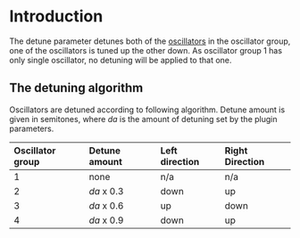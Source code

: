 # Introduction #

The detune parameter detunes both of the [oscillators](Oscillator.md) in the oscillator group, one of the oscillators is tuned up the other down. As oscillator group 1 has only single oscillator, no detuning will be applied to that one.


## The detuning algorithm ##

Oscillators are detuned according to following algorithm. Detune amount is given in semitones, where _da_ is the amount of detuning set by the plugin parameters.

| Oscillator group | Detune amount | Left direction | Right Direction |
|:-----------------|:--------------|:---------------|:----------------|
| 1                | none          | n/a            | n/a             |
| 2                | _da_ x 0.3    | down           | up              |
| 3                | _da_ x 0.6    | up             | down            |
| 4                | _da_ x 0.9    | down           | up              |
